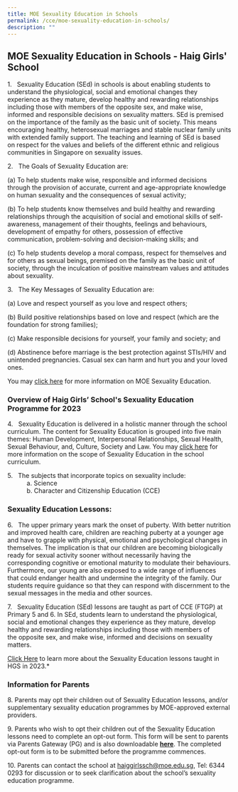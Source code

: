 ```yaml
---
title: MOE Sexuality Education in Schools
permalink: /cce/moe-sexuality-education-in-schools/
description: ""
---
```

## MOE Sexuality Education in Schools - Haig Girls' School


1\.   Sexuality Education (SEd) in schools is about enabling students to understand the physiological, social and emotional changes they experience as they mature, develop healthy and rewarding relationships including those with members of the opposite sex, and make wise, informed and responsible decisions on sexuality matters. SEd is premised on the importance of the family as the basic unit of society. This means encouraging healthy, heterosexual marriages and stable nuclear family units with extended family support. The teaching and learning of SEd is based on respect for the values and beliefs of the different ethnic and religious communities in Singapore on sexuality issues.

  

2\.   The Goals of Sexuality Education are:  

(a)   To help students make wise, responsible and informed decisions through  the  provision  of  accurate,  current  and  age-appropriate knowledge on human sexuality and the consequences of sexual activity;

(b)   To help students know themselves and build healthy and rewarding relationships through the acquisition of social and emotional skills of self- awareness, management of their thoughts, feelings and behaviours, development  of  empathy  for  others,  possession  of  effective communication, problem-solving and decision-making skills; and

(c)   To help students develop a moral compass, respect for themselves and for others as sexual beings, premised on the family as the basic unit of society, through the inculcation of positive mainstream values and attitudes about sexuality.

3\.   The Key Messages of Sexuality Education are:  

(a)  Love and respect yourself as you love and respect others;

(b)   Build positive relationships based on love and respect (which are the foundation for strong families);

(c)  Make responsible decisions for yourself, your family and society; and

(d)   Abstinence before marriage is the best protection against STIs/HIV and unintended pregnancies. Casual sex can harm and hurt you and your loved ones. 

You may [click here](https://www.moe.gov.sg/education-in-sg/our-programmes/sexuality-education) for more information on MOE Sexuality Education.

### Overview of Haig Girls’ School's Sexuality Education Programme for 2023 

4\.   Sexuality Education is delivered in a holistic manner through the school curriculum. The content for Sexuality Education is grouped into five main themes: Human Development, Interpersonal Relationships, Sexual Health, Sexual Behaviour, and, Culture, Society and Law. You may [click here](https://www.moe.gov.sg/education-in-sg/our-programmes/sexuality-education/scope-and-teaching-approach) for more information on the scope of Sexuality Education in the school curriculum.


5\.   The subjects that incorporate topics on sexuality include:   
&nbsp;&nbsp; &nbsp; &nbsp; &nbsp; &nbsp; a.  Science   
&nbsp;&nbsp; &nbsp; &nbsp; &nbsp; &nbsp; b.  Character and Citizenship Education (CCE)

  
### Sexuality Education Lessons:

6\.   The upper primary years mark the onset of puberty. With better nutrition and improved health care, children are reaching puberty at a younger age and have to grapple with physical, emotional and psychological changes in themselves. The implication is that our children are becoming biologically ready for sexual activity sooner without necessarily having the corresponding cognitive or emotional maturity to modulate their behaviours. Furthermore, our young are also exposed to a wide range of influences that could endanger health and undermine the integrity of the family. Our students require guidance so that they can respond with discernment to the sexual messages in the media and other sources.

  

7\.   Sexuality Education (SEd) lessons are taught as part of CCE (FTGP) at Primary 5 and 6. In SEd, students learn to understand the physiological, social and emotional changes they experience as they mature, develop healthy and rewarding relationships including those with members of the opposite sex, and make wise, informed and decisions on sexuality matters.

[Click Here](https://drive.google.com/file/d/12uTil655ZSiIJeu_lQRduGDRF5bcUwTU/view?usp=sharing) to learn more about the Sexuality Education lessons taught in HGS in 2023.*



### Information for Parents


8\. Parents may opt their children out of Sexuality Education lessons, and/or supplementary sexuality education programmes by MOE-approved external providers.    

9\. Parents who wish to opt their children out of the Sexuality Education lessons need to complete an opt-out form. This form will be sent to parents via Parents Gateway (PG) and is also downloadable **[here](/files/2023%20HGS%20SEd%20Parent%20Opt-out%20Form.pdf)**. The completed opt-out form is to be submitted before the programme commences.


10\. Parents can contact the school at [haiggirlssch@moe.edu.sg](mailto:haiggirlssch@moe.edu.sg), Tel: 6344 0293 for discussion or to seek clarification about the school’s sexuality education programme.